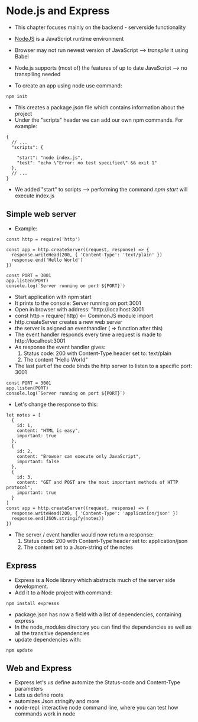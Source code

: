 # Node.js and Express
- This chapter focuses mainly on the backend - serverside functionality
- [NodeJS](https://nodejs.org/en/) is a JavaScript runtime environment
- Browser may not run newest version of JavaScript --> *transpile* it using Babel
- Node.js supports (most of) the features of up to date JavaScript --> no transpiling needed

- To create an app using node use command:
```
npm init
```
- This creates a package.json file which contains information about the project
- Under the "scripts" header we can add our own npm commands. For example:
```
{
  // ...
  "scripts": {

    "start": "node index.js",
    "test": "echo \"Error: no test specified\" && exit 1"
  },
  // ...
}
```
- We added "start" to scripts --> performing the command *npm start* will execute index.js

## Simple web server
- Example:
```
const http = require('http')

const app = http.createServer((request, response) => {
  response.writeHead(200, { 'Content-Type': 'text/plain' })
  response.end('Hello World')
})

const PORT = 3001
app.listen(PORT)
console.log(`Server running on port ${PORT}`)
```
- Start application with npm start
- It prints to the console: Server running on port 3001
- Open in browser with address: "http://localhost:3001
- const http = require('http) <-- CommonJS module import
- http.createServer creates a new web server
- the server is asigned an eventhandler ( => function after this)
- The event handler responds every time a request is made to http://localhost:3001
- As response the event handler gives:
    1. Status code: 200 with Content-Type header set to: text/plain
    2. The content "Hello World"
- The last part of the code binds the http server to listen to a specific port: 3001
```
const PORT = 3001
app.listen(PORT)
console.log(`Server running on port ${PORT}`)
```
- Let's change the response to this:
```
let notes = [
  {
    id: 1,
    content: "HTML is easy",
    important: true
  },
  {
    id: 2,
    content: "Browser can execute only JavaScript",
    important: false
  },
  {
    id: 3,
    content: "GET and POST are the most important methods of HTTP protocol",
    important: true
  }
]
const app = http.createServer((request, response) => {
  response.writeHead(200, { 'Content-Type': 'application/json' })
  response.end(JSON.stringify(notes))
})
```
- The server / event handler would now return a response:
    1. Status code: 200 with Content-Type header set to: application/json
    2. The content set to a Json-string of the notes

## Express
- Express is a Node library which abstracts much of the server side development.
- Add it to a Node project with command:
```
npm install expresss
```
- package.json has now a field with a list of dependencies, containing express
- In the node_modules directory you can find the dependencies as well as all the transitive dependencies
- update dependencies with:
```
npm update
```
## Web and Express
- Express let's us define automize the Status-code and Content-Type parameters
- Lets us define roots
- automizes Json.stringify and more
- node-repl: interactive node command line, where you can test how commands work in node
